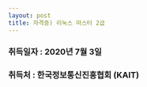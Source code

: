 ```yaml
---
layout: post
title: 자격증) 리눅스 마스터 2급
---
```

<p></p>

### 취득일자 : 2020년 7월 3일

### 취득처 : 한국정보통신진흥협회 (KAIT)